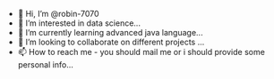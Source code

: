 - 👋 Hi, I’m @robin-7070
- 👀 I’m interested in data science...
- 🌱 I’m currently learning advanced java language...
- 💞️ I’m looking to collaborate on different projects ...
- 📫 How to reach me - you should mail me or i should provide some personal info...

<!---
robin-7070/robin-7070 is a ✨ special ✨ repository because its `README.md` (this file) appears on your GitHub profile.
You can click the Preview link to take a look at your changes.
--->
